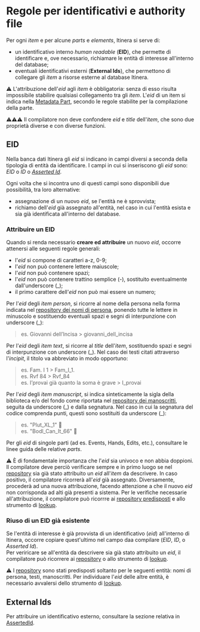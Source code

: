 # Regole per identificativi e authority file
Per ogni _item_ e per alcune _parts_ e _elements_, Itinera si serve di:
* un identificativo interno _human readable_ (**EID**), che permette di identificare e, ove necessario, richiamare le entità di interesse all'interno del database;  
* eventuali identificativi esterni (**External Ids**), che permettono di collegare gli _item_ a risorse esterne al database Itinera.  

⚠️ L'attribuzione dell'_eid_ agli _item_ è obbligatoria: senza di esso risulta impossibile stabilire qualsiasi collegamento tra gli _item_. L'_eid_ di un item si indica nella [Metadata Part](Metadata_Part.md), secondo le regole stabilite per la compilazione della parte.

⚠️⚠️⚠️ Il compilatore non deve confondere _eid_ e _title_ dell'_item_, che sono due proprietà diverse e con diverse funzioni.

## EID
Nella banca dati Itinera gli _eid_ si indicano in campi diversi a seconda della tipologia di entità da identificare. I campi in cui si inseriscono gli _eid_ sono: _EID_ o _ID_ o [_Asserted Id_](Asserted_Ids_Brick.md).  

Ogni volta che si incontra uno di questi campi sono disponibili due possibilità, tra loro alternative:  
* assegnazione di un nuovo _eid_, se l'entità ne è sprovvista;  
* richiamo dell'_eid_ già assegnato all'entità, nel caso in cui l'entità esista e sia già identificata all'interno del database.

### Attribuire un EID

Quando si renda necessario **creare ed attribuire** un nuovo _eid_, occorre attenersi alle seguenti regole generali:  
* l'_eid_ si compone di caratteri a-z, 0-9; 
* l'_eid_ non può contenere lettere maiuscole;  
* l'_eid_ non può contenere spazi;
* l'_eid_ non può contenere trattino semplice (-), sostituito eventualmente dall'underscore (\_); 
* il primo carattere dell'_eid_ non può mai essere un numero;

Per l'_eid_ degli _item person_, si ricorre al nome della persona nella forma indicata nel [repository dei nomi di persona](repository.md), ponendo tutte le lettere in minuscolo e sostituendo eventuali spazi e segni di interpunzione con underscore (\_):  
> es.  Giovanni dell’Incisa > giovanni_dell_incisa   
> 
Per l'_eid_ degli _item text_, si ricorre al _title_ dell'_item_, sostituendo spazi e segni di interpunzione con underscore (\_). Nel caso dei testi citati attraverso l'_incipit_, il titolo va abbreviato in modo opportuno:  
>  es. Fam. I 1 > Fam_I_1.  
>  es. Rvf 84 > Rvf_84    
>  es. I’provai già quanto la soma è grave > I_provai 
>       
Per l'_eid_ degli _item manuscript_, si indica sinteticamente la sigla della biblioteca e/o del fondo come riportata nel [repository dei manoscritti](repository.md), seguita da underscore (\_) e dalla segnatura. Nel caso in cui la segnatura del codice comprenda punti, questi sono sostituiti da underscore (\_):  
> es. "Plut_XL_1" 🚧  
> es. "Bodl_Can_It_66" 🚧  

Per gli _eid_ di singole parti (ad es. Events, Hands, Edits, etc.), consultare le linee guida delle relative _parts_.  

⚠️ È di fondamentale importanza che l'_eid_ sia univoco e non abbia doppioni. Il compilatore deve perciò verificare sempre e in primo luogo se nel [repository](repository.md) sia già stato attribuito un _eid_ all'_item_ da descrivere. In caso positivo, il compilatore ricorrerà all'_eid_ già assegnato. Diversamente, procederà ad una nuova attribuzione, facendo attenzione a che il nuovo _eid_ non corrisponda ad alti già presenti a sistema. Per le verifiche necessarie all'attribuzione, il compilatore può ricorrre ai [repository predisposti](repository.md) e allo strumento di [lookup](lookup.md).   


### Riuso di un EID già esistente
Se l'entità di interesse è già provvista di un identificativo (_eid_) all'interno di Itinera, occorre copiare quest'ultimo nel campo daa compilare (_EID_, _ID_, o _Asserted Id_).    
Per veriricare se all'entità da descrivere sia già stato attribuito un _eid_, il compilatore può ricorrere ai [repository](repository.md) o allo strumento di [lookup](lookup.md).

⚠️ I [repository](repository.md) sono stati predisposti soltanto per le seguenti entità: nomi di persona, testi, manoscritti. Per individuare l'_eid_ delle altre entità, è necessario avvalersi dello strumento di [lookup](lookup.md).


## External Ids
Per attribuire un identificativo esterno, consultare la sezione relativa in [AssertedId](Asserted_Ids_Brick.md).
